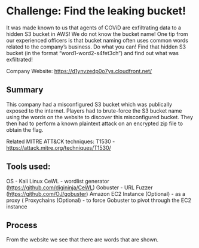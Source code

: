 # Challenge: Find the leaking bucket!
It was made known to us that agents of COViD are exfiltrating data to a hidden S3 bucket in AWS! We do not know the bucket name! One tip from our experienced officers is that bucket naming often uses common words related to the company’s business.
Do what you can! Find that hidden S3 bucket (in the format “word1-word2-s4fet3ch”) and find out what was exfiltrated!

Company Website: https://d1ynvzedp0o7ys.cloudfront.net/

## Summary
This company had a misconfigured S3 bucket which was publically exposed to the internet. Players had to brute-force the S3 bucket name using the words on the website to discover
this misconfigured bucket. They then had to perform a known plaintext attack on an encrypted zip file to obtain the flag.

Related MITRE ATT&CK techniques: 
T1530 - https://attack.mitre.org/techniques/T1530/

## Tools used:
OS - Kali Linux
CeWL - wordlist generator (https://github.com/digininja/CeWL)
Gobuster - URL Fuzzer (https://github.com/OJ/gobuster)
Amazon EC2 Instance (Optional) - as a proxy (
Proxychains (Optional) - to force Gobuster to pivot through the EC2 instance 

## Process
From the website we see that there are words that are shown.
